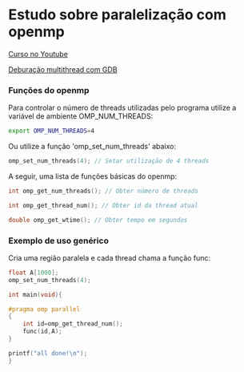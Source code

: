 # Estudo sobre paralelização com openmp

[Curso no Youtube](https://www.youtube.com/watch?v=nE-xN4Bf8XI&list=PLLX-Q6B8xqZ8n8bwjGdzBJ25X2utwnoEG&index=2)

[Deburação multithread com GDB](https://sourceware.org/gdb/onlinedocs/gdb/Threads.html)

### Funções do openmp

Para controlar o número de threads utilizadas pelo programa utilize
a variável de ambiente OMP_NUM_THREADS:

```sh
export OMP_NUM_THREADS=4
```

Ou utilize a função 'omp_set_num_threads' abaixo:

```c
omp_set_num_threads(4); // Setar utilização de 4 threads
```

A seguir, uma lista de funções básicas do openmp:

```c
int omp_get_num_threads(); // Obter número de threads

int omp_get_thread_num(); // Obter id da thread atual

double omp_get_wtime(); // Obter tempo em segundos
```

### Exemplo de uso genérico

Cria uma região paralela e cada thread chama a função func:

```c
float A[1000];
omp_set_num_threads(4);

int main(void){

#pragma omp parallel
{
	int id=omp_get_thread_num();
	func(id,A);
}

printf("all done!\n");
}
